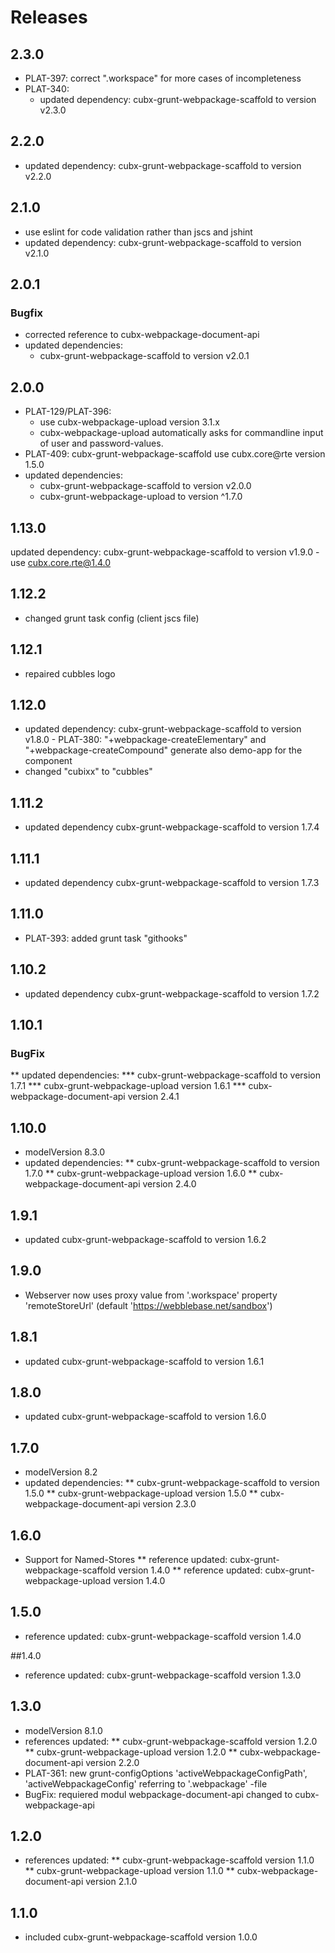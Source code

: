 # Releases

## 2.3.0
  * PLAT-397: correct ".workspace" for more cases of incompleteness
  * PLAT-340:
    * updated dependency: cubx-grunt-webpackage-scaffold to version v2.3.0
    
## 2.2.0
* updated dependency: cubx-grunt-webpackage-scaffold to version v2.2.0

## 2.1.0
* use eslint for code validation rather than jscs and jshint
* updated dependency: cubx-grunt-webpackage-scaffold to version v2.1.0

## 2.0.1
### Bugfix
* corrected reference to cubx-webpackage-document-api
* updated dependencies:
    * cubx-grunt-webpackage-scaffold to version v2.0.1

## 2.0.0
* PLAT-129/PLAT-396:
	* use cubx-webpackage-upload version 3.1.x
	* cubx-webpackage-upload automatically asks for commandline input of user and password-values.
* PLAT-409: cubx-grunt-webpackage-scaffold use cubx.core@rte version 1.5.0
* updated dependencies:
    * cubx-grunt-webpackage-scaffold to version v2.0.0
    * cubx-grunt-webpackage-upload to version ^1.7.0

## 1.13.0
updated dependency: cubx-grunt-webpackage-scaffold to version v1.9.0 - use cubx.core.rte@1.4.0

## 1.12.2
* changed grunt task config (client jscs file)

## 1.12.1
* repaired cubbles logo

## 1.12.0

* updated dependency: cubx-grunt-webpackage-scaffold to version v1.8.0 - PLAT-380: "+webpackage-createElementary" and "+webpackage-createCompound" generate also demo-app for the component
* changed "cubixx" to "cubbles"

## 1.11.2

* updated dependency cubx-grunt-webpackage-scaffold to version 1.7.4

## 1.11.1

* updated dependency cubx-grunt-webpackage-scaffold to version 1.7.3

## 1.11.0

* PLAT-393: added grunt task "githooks"

## 1.10.2
* updated dependency cubx-grunt-webpackage-scaffold to version 1.7.2

## 1.10.1

### BugFix
**  updated dependencies:
*** cubx-grunt-webpackage-scaffold to version 1.7.1
*** cubx-grunt-webpackage-upload version 1.6.1
*** cubx-webpackage-document-api version 2.4.1


## 1.10.0
* modelVersion 8.3.0
* updated dependencies:
** cubx-grunt-webpackage-scaffold to version 1.7.0
** cubx-grunt-webpackage-upload version 1.6.0
** cubx-webpackage-document-api version 2.4.0


## 1.9.1
* updated cubx-grunt-webpackage-scaffold to version 1.6.2

## 1.9.0
* Webserver now uses proxy value from '.workspace' property 'remoteStoreUrl' (default 'https://webblebase.net/sandbox')

## 1.8.1
* updated cubx-grunt-webpackage-scaffold to version 1.6.1


## 1.8.0
* updated cubx-grunt-webpackage-scaffold to version 1.6.0

## 1.7.0
* modelVersion 8.2
* updated dependencies:
** cubx-grunt-webpackage-scaffold to version 1.5.0
** cubx-grunt-webpackage-upload version 1.5.0
** cubx-webpackage-document-api version 2.3.0

## 1.6.0
* Support for Named-Stores
** reference updated: cubx-grunt-webpackage-scaffold version 1.4.0
** reference updated: cubx-grunt-webpackage-upload version 1.4.0

## 1.5.0
* reference updated: cubx-grunt-webpackage-scaffold version 1.4.0

##1.4.0
* reference updated: cubx-grunt-webpackage-scaffold version 1.3.0

## 1.3.0
* modelVersion 8.1.0
* references updated:
** cubx-grunt-webpackage-scaffold version 1.2.0
** cubx-grunt-webpackage-upload version 1.2.0
** cubx-webpackage-document-api version 2.2.0
* PLAT-361: new grunt-configOptions 'activeWebpackageConfigPath', 'activeWebpackageConfig' referring to '.webpackage' -file
* BugFix: requiered modul webpackage-document-api changed to cubx-webpackage-api

## 1.2.0
* references updated:
** cubx-grunt-webpackage-scaffold version 1.1.0
** cubx-grunt-webpackage-upload version 1.1.0
** cubx-webpackage-document-api version 2.1.0

## 1.1.0
* included cubx-grunt-webpackage-scaffold version 1.0.0

